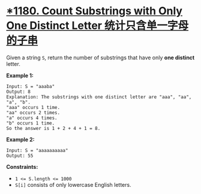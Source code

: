 # [*1180. Count Substrings with Only One Distinct Letter 统计只含单一字母的子串](https://leetcode.com/problems/count-substrings-with-only-one-distinct-letter/)

Given a string `S`, return the number of substrings that have only **one distinct** letter.

 

**Example 1:**

```
Input: S = "aaaba"
Output: 8
Explanation: The substrings with one distinct letter are "aaa", "aa", "a", "b".
"aaa" occurs 1 time.
"aa" occurs 2 times.
"a" occurs 4 times.
"b" occurs 1 time.
So the answer is 1 + 2 + 4 + 1 = 8.
```

**Example 2:**

```
Input: S = "aaaaaaaaaa"
Output: 55
```

 

**Constraints:**

- `1 <= S.length <= 1000`
- `S[i]` consists of only lowercase English letters.